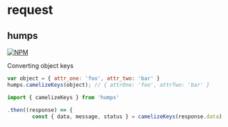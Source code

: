 # request

## humps

[![NPM](https://nodei.co/npm/humps.png?downloads=true&stars=true)](https://nodei.co/npm/humps/)

Converting object keys

```js
var object = { attr_one: 'foo', attr_two: 'bar' }
humps.camelizeKeys(object); // { attrOne: 'foo', attrTwo: 'bar' }
```

```js
import { camelizeKeys } from 'humps'

.then((response) => {
        const { data, message, status } = camelizeKeys(response.data)
```
